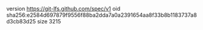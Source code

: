 version https://git-lfs.github.com/spec/v1
oid sha256:e2584d697879f9556f88ba2dda7a0a2391654aa8f33b8b1183737a8d3cb83d25
size 3215
